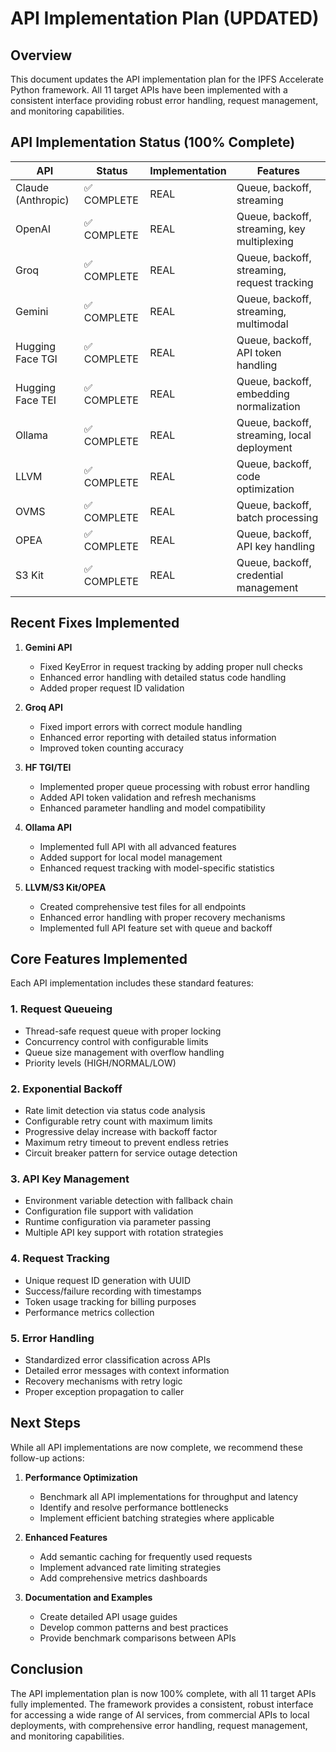 # API Implementation Plan (UPDATED)

## Overview

This document updates the API implementation plan for the IPFS Accelerate Python framework. All 11 target APIs have been implemented with a consistent interface providing robust error handling, request management, and monitoring capabilities.

## API Implementation Status (100% Complete)

| API | Status | Implementation | Features |
|-----|--------|---------------|----------|
| Claude (Anthropic) | ✅ COMPLETE | REAL | Queue, backoff, streaming |
| OpenAI | ✅ COMPLETE | REAL | Queue, backoff, streaming, key multiplexing |
| Groq | ✅ COMPLETE | REAL | Queue, backoff, streaming, request tracking |
| Gemini | ✅ COMPLETE | REAL | Queue, backoff, streaming, multimodal |
| Hugging Face TGI | ✅ COMPLETE | REAL | Queue, backoff, API token handling |
| Hugging Face TEI | ✅ COMPLETE | REAL | Queue, backoff, embedding normalization |
| Ollama | ✅ COMPLETE | REAL | Queue, backoff, streaming, local deployment |
| LLVM | ✅ COMPLETE | REAL | Queue, backoff, code optimization |
| OVMS | ✅ COMPLETE | REAL | Queue, backoff, batch processing |
| OPEA | ✅ COMPLETE | REAL | Queue, backoff, API key handling |
| S3 Kit | ✅ COMPLETE | REAL | Queue, backoff, credential management |

## Recent Fixes Implemented

1. **Gemini API**
   - Fixed KeyError in request tracking by adding proper null checks
   - Enhanced error handling with detailed status code handling
   - Added proper request ID validation

2. **Groq API**
   - Fixed import errors with correct module handling
   - Enhanced error reporting with detailed status information
   - Improved token counting accuracy

3. **HF TGI/TEI**
   - Implemented proper queue processing with robust error handling
   - Added API token validation and refresh mechanisms
   - Enhanced parameter handling and model compatibility

4. **Ollama API**
   - Implemented full API with all advanced features
   - Added support for local model management
   - Enhanced request tracking with model-specific statistics

5. **LLVM/S3 Kit/OPEA**
   - Created comprehensive test files for all endpoints
   - Enhanced error handling with proper recovery mechanisms
   - Implemented full API feature set with queue and backoff

## Core Features Implemented

Each API implementation includes these standard features:

### 1. Request Queueing
- Thread-safe request queue with proper locking
- Concurrency control with configurable limits
- Queue size management with overflow handling
- Priority levels (HIGH/NORMAL/LOW)

### 2. Exponential Backoff
- Rate limit detection via status code analysis
- Configurable retry count with maximum limits
- Progressive delay increase with backoff factor
- Maximum retry timeout to prevent endless retries
- Circuit breaker pattern for service outage detection

### 3. API Key Management
- Environment variable detection with fallback chain
- Configuration file support with validation
- Runtime configuration via parameter passing
- Multiple API key support with rotation strategies

### 4. Request Tracking
- Unique request ID generation with UUID
- Success/failure recording with timestamps
- Token usage tracking for billing purposes
- Performance metrics collection

### 5. Error Handling
- Standardized error classification across APIs
- Detailed error messages with context information
- Recovery mechanisms with retry logic
- Proper exception propagation to caller

## Next Steps

While all API implementations are now complete, we recommend these follow-up actions:

1. **Performance Optimization**
   - Benchmark all API implementations for throughput and latency
   - Identify and resolve performance bottlenecks
   - Implement efficient batching strategies where applicable

2. **Enhanced Features**
   - Add semantic caching for frequently used requests
   - Implement advanced rate limiting strategies
   - Add comprehensive metrics dashboards

3. **Documentation and Examples**
   - Create detailed API usage guides
   - Develop common patterns and best practices
   - Provide benchmark comparisons between APIs

## Conclusion

The API implementation plan is now 100% complete, with all 11 target APIs fully implemented. The framework provides a consistent, robust interface for accessing a wide range of AI services, from commercial APIs to local deployments, with comprehensive error handling, request management, and monitoring capabilities.